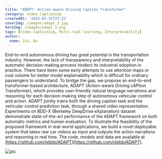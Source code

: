 ```yaml
---
title: "ADAPT: Action-aware Driving Caption Transformer"
category: Video Captioning
createdAt: '2023-03-31T23:22'
coverImg: /images/adapt_3.jpg
heroImg: /images/adapt_1.png
tags: [Video Captioning, Multi-task learning, Interpretability]
author:
  name: Jin, Bu
---
```


End-to-end autonomous driving has great potential in the transportation industry. However, the lack of transparency and interpretability of the automatic decision-making process hinders its industrial adoption in practice. There have been some early attempts to use attention maps or cost volume for better model explainability which is difficult for ordinary passengers to understand. To bridge the gap, we propose an end-to-end transformer-based architecture, ADAPT (Action-aware Driving cAPtion Transformer), which provides user-friendly natural language narrations and reasoning for each decision making step of autonomous vehicular control and action. ADAPT jointly trains both the driving caption task and the vehicular control prediction task, through a shared video representation. 
Experiments on BDD-X (Berkeley DeepDrive eXplanation) dataset demonstrate state-of-the-art performance of the ADAPT framework on both automatic metrics and human evaluation. To illustrate the feasibility of the proposed framework in real-world applications, we build a novel deployable system that takes raw car videos as input and outputs the action narrations and reasoning in real time. The code, models and data are available at [https://github.com/jxbbb/ADAPT](https://github.com/jxbbb/ADAPT).

![pic](/images/adapt_2.png)

